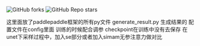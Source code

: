 # 

![GitHub forks](https://img.shields.io/github/forks/GT-ZhangAcer/PythonRepository-Template?style=for-the-badge) ![GitHub Repo stars](https://img.shields.io/github/stars/GT-ZhangAcer/PythonRepository-Template?style=for-the-badge) 

这里面放了paddlepaddle框架的所有py文件
generate_result.py 生成结果的 
配置文件在config里面
训练的时候配合调参
checkpoint在训练中没有去保存
在unet下采样过程中，加入se部分或者加入simam无参注意力做对比

